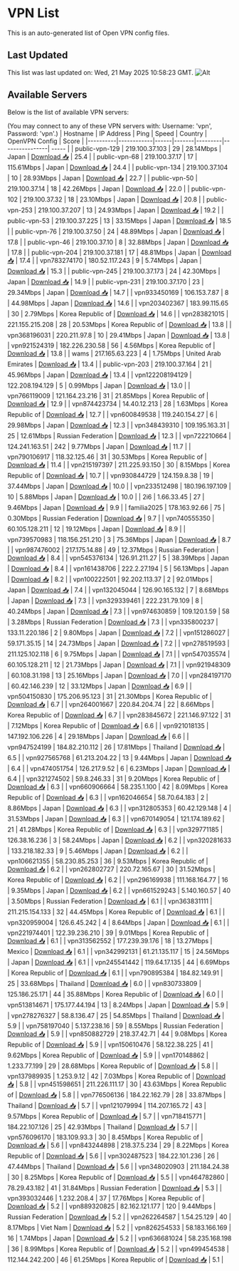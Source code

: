 # VPN List

This is an auto-generated list of Open VPN config files.

## Last Updated

This list was last updated on: Wed, 21 May 2025 10:58:23 GMT.
![Alt](https://repobeats.axiom.co/api/embed/186b98318ef1479477931607c1ad7d823f12451f.svg "Repobeats analytics image")

## Available Servers

Below is the list of available VPN servers:

(You may connect to any of these VPN servers with: Username: 'vpn', Password: 'vpn'.)
| Hostname | IP Address | Ping | Speed | Country | OpenVPN Config | Score |
|----------|------------|------|-------|---------|----------------| ----- |
| public-vpn-129 | 219.100.37.103 | 29 | 28.14Mbps | Japan | [Download 📥](./configs/server_0_JP.ovpn) | 25.4 |
| public-vpn-68 | 219.100.37.17 | 17 | 115.61Mbps | Japan | [Download 📥](./configs/server_1_JP.ovpn) | 24.4 |
| public-vpn-134 | 219.100.37.104 | 10 | 28.93Mbps | Japan | [Download 📥](./configs/server_2_JP.ovpn) | 22.7 |
| public-vpn-50 | 219.100.37.14 | 18 | 42.26Mbps | Japan | [Download 📥](./configs/server_3_JP.ovpn) | 22.0 |
| public-vpn-102 | 219.100.37.32 | 18 | 23.10Mbps | Japan | [Download 📥](./configs/server_4_JP.ovpn) | 20.8 |
| public-vpn-253 | 219.100.37.207 | 13 | 24.93Mbps | Japan | [Download 📥](./configs/server_5_JP.ovpn) | 19.2 |
| public-vpn-53 | 219.100.37.225 | 13 | 33.15Mbps | Japan | [Download 📥](./configs/server_6_JP.ovpn) | 18.5 |
| public-vpn-76 | 219.100.37.50 | 24 | 48.89Mbps | Japan | [Download 📥](./configs/server_7_JP.ovpn) | 17.8 |
| public-vpn-46 | 219.100.37.10 | 8 | 32.88Mbps | Japan | [Download 📥](./configs/server_8_JP.ovpn) | 17.8 |
| public-vpn-204 | 219.100.37.181 | 17 | 48.81Mbps | Japan | [Download 📥](./configs/server_9_JP.ovpn) | 17.4 |
| vpn783274170 | 180.52.117.243 | 9 | 5.74Mbps | Japan | [Download 📥](./configs/server_10_JP.ovpn) | 15.3 |
| public-vpn-245 | 219.100.37.173 | 24 | 42.30Mbps | Japan | [Download 📥](./configs/server_11_JP.ovpn) | 14.9 |
| public-vpn-231 | 219.100.37.170 | 23 | 29.34Mbps | Japan | [Download 📥](./configs/server_12_JP.ovpn) | 14.7 |
| vpn933450169 | 106.153.7.87 | 8 | 44.98Mbps | Japan | [Download 📥](./configs/server_13_JP.ovpn) | 14.6 |
| vpn203402367 | 183.99.115.65 | 30 | 2.79Mbps | Korea Republic of | [Download 📥](./configs/server_14_KR.ovpn) | 14.6 |
| vpn283821015 | 221.155.215.208 | 28 | 20.53Mbps | Korea Republic of | [Download 📥](./configs/server_15_KR.ovpn) | 13.8 |
| vpn368196031 | 220.211.97.8 | 10 | 29.41Mbps | Japan | [Download 📥](./configs/server_16_JP.ovpn) | 13.8 |
| vpn921524319 | 182.226.230.58 | 56 | 4.56Mbps | Korea Republic of | [Download 📥](./configs/server_17_KR.ovpn) | 13.8 |
| wams | 217.165.63.223 | 4 | 1.75Mbps | United Arab Emirates | [Download 📥](./configs/server_18_AE.ovpn) | 13.4 |
| public-vpn-203 | 219.100.37.164 | 21 | 45.96Mbps | Japan | [Download 📥](./configs/server_19_JP.ovpn) | 13.4 |
| vpn122208194129 | 122.208.194.129 | 5 | 0.99Mbps | Japan | [Download 📥](./configs/server_20_JP.ovpn) | 13.0 |
| vpn766119009 | 121.164.23.216 | 31 | 21.85Mbps | Korea Republic of | [Download 📥](./configs/server_21_KR.ovpn) | 12.9 |
| vpn874423734 | 14.40.12.213 | 28 | 1.63Mbps | Korea Republic of | [Download 📥](./configs/server_22_KR.ovpn) | 12.7 |
| vpn600849538 | 119.240.154.27 | 6 | 29.98Mbps | Japan | [Download 📥](./configs/server_23_JP.ovpn) | 12.3 |
| vpn348439310 | 109.195.163.31 | 25 | 12.61Mbps | Russian Federation | [Download 📥](./configs/server_24_RU.ovpn) | 12.3 |
| vpn722210664 | 124.241.163.51 | 242 | 9.77Mbps | Japan | [Download 📥](./configs/server_25_JP.ovpn) | 11.7 |
| vpn790106917 | 118.32.125.46 | 31 | 30.53Mbps | Korea Republic of | [Download 📥](./configs/server_26_KR.ovpn) | 11.4 |
| vpn215197397 | 211.225.93.150 | 30 | 8.15Mbps | Korea Republic of | [Download 📥](./configs/server_27_KR.ovpn) | 10.7 |
| vpn930844729 | 124.159.8.38 | 19 | 37.44Mbps | Japan | [Download 📥](./configs/server_28_JP.ovpn) | 10.0 |
| vpn233512498 | 180.196.197.109 | 10 | 5.88Mbps | Japan | [Download 📥](./configs/server_29_JP.ovpn) | 10.0 |
| 2i6 | 1.66.33.45 | 27 | 9.46Mbps | Japan | [Download 📥](./configs/server_30_JP.ovpn) | 9.9 |
| familia2025 | 178.163.92.66 | 75 | 0.30Mbps | Russian Federation | [Download 📥](./configs/server_31_RU.ovpn) | 9.7 |
| vpn740555350 | 60.105.128.211 | 12 | 19.12Mbps | Japan | [Download 📥](./configs/server_32_JP.ovpn) | 8.9 |
| vpn739570983 | 118.156.251.210 | 3 | 75.36Mbps | Japan | [Download 📥](./configs/server_33_JP.ovpn) | 8.7 |
| vpn987476002 | 217.175.14.88 | 49 | 12.37Mbps | Russian Federation | [Download 📥](./configs/server_34_RU.ovpn) | 8.4 |
| vpn545376134 | 126.91.211.27 | 5 | 38.39Mbps | Japan | [Download 📥](./configs/server_35_JP.ovpn) | 8.4 |
| vpn161438706 | 222.2.27.194 | 5 | 56.13Mbps | Japan | [Download 📥](./configs/server_36_JP.ovpn) | 8.2 |
| vpn100222501 | 92.202.113.37 | 2 | 92.01Mbps | Japan | [Download 📥](./configs/server_37_JP.ovpn) | 7.4 |
| vpn132045044 | 126.90.165.132 | 7 | 8.68Mbps | Japan | [Download 📥](./configs/server_38_JP.ovpn) | 7.3 |
| vpn329339461 | 222.231.79.109 | 8 | 40.24Mbps | Japan | [Download 📥](./configs/server_39_JP.ovpn) | 7.3 |
| vpn974630859 | 109.120.1.59 | 58 | 3.28Mbps | Russian Federation | [Download 📥](./configs/server_40_RU.ovpn) | 7.3 |
| vpn335800237 | 133.11.220.186 | 2 | 9.80Mbps | Japan | [Download 📥](./configs/server_41_JP.ovpn) | 7.2 |
| vpn151286027 | 59.171.35.15 | 14 | 24.73Mbps | Japan | [Download 📥](./configs/server_42_JP.ovpn) | 7.2 |
| vpn278519593 | 211.125.102.118 | 6 | 9.75Mbps | Japan | [Download 📥](./configs/server_43_JP.ovpn) | 7.1 |
| vpn547035574 | 60.105.128.211 | 12 | 21.73Mbps | Japan | [Download 📥](./configs/server_44_JP.ovpn) | 7.1 |
| vpn921948309 | 60.108.31.198 | 13 | 25.16Mbps | Japan | [Download 📥](./configs/server_45_JP.ovpn) | 7.0 |
| vpn284197170 | 60.42.146.239 | 12 | 33.12Mbps | Japan | [Download 📥](./configs/server_46_JP.ovpn) | 6.9 |
| vpn504150830 | 175.206.95.123 | 31 | 21.30Mbps | Korea Republic of | [Download 📥](./configs/server_47_KR.ovpn) | 6.7 |
| vpn264001667 | 220.84.204.74 | 22 | 8.66Mbps | Korea Republic of | [Download 📥](./configs/server_48_KR.ovpn) | 6.7 |
| vpn283845672 | 221.146.97.122 | 31 | 7.12Mbps | Korea Republic of | [Download 📥](./configs/server_49_KR.ovpn) | 6.6 |
| vpn921018135 | 147.192.106.226 | 4 | 29.18Mbps | Japan | [Download 📥](./configs/server_50_JP.ovpn) | 6.6 |
| vpn947524199 | 184.82.210.112 | 26 | 17.81Mbps | Thailand | [Download 📥](./configs/server_51_TH.ovpn) | 6.5 |
| vpn927565768 | 61.213.204.22 | 13 | 9.44Mbps | Japan | [Download 📥](./configs/server_52_JP.ovpn) | 6.4 |
| vpn474051754 | 126.217.9.52 | 6 | 6.23Mbps | Japan | [Download 📥](./configs/server_53_JP.ovpn) | 6.4 |
| vpn321274502 | 59.8.246.33 | 31 | 9.20Mbps | Korea Republic of | [Download 📥](./configs/server_54_KR.ovpn) | 6.3 |
| vpn660906664 | 58.235.1.100 | 42 | 8.09Mbps | Korea Republic of | [Download 📥](./configs/server_55_KR.ovpn) | 6.3 |
| vpn162046654 | 58.70.64.183 | 2 | 8.86Mbps | Japan | [Download 📥](./configs/server_56_JP.ovpn) | 6.3 |
| vpn312805353 | 60.42.129.148 | 4 | 31.53Mbps | Japan | [Download 📥](./configs/server_57_JP.ovpn) | 6.3 |
| vpn670149054 | 121.174.189.62 | 21 | 41.28Mbps | Korea Republic of | [Download 📥](./configs/server_58_KR.ovpn) | 6.3 |
| vpn329771185 | 126.38.16.236 | 3 | 58.24Mbps | Japan | [Download 📥](./configs/server_59_JP.ovpn) | 6.2 |
| vpn320281633 | 133.218.182.33 | 9 | 5.46Mbps | Japan | [Download 📥](./configs/server_60_JP.ovpn) | 6.2 |
| vpn106621355 | 58.230.85.253 | 36 | 9.53Mbps | Korea Republic of | [Download 📥](./configs/server_61_KR.ovpn) | 6.2 |
| vpn262802727 | 220.72.165.67 | 30 | 31.52Mbps | Korea Republic of | [Download 📥](./configs/server_62_KR.ovpn) | 6.2 |
| vpn296169938 | 111.168.164.77 | 16 | 9.35Mbps | Japan | [Download 📥](./configs/server_63_JP.ovpn) | 6.2 |
| vpn661529243 | 5.140.160.57 | 40 | 3.50Mbps | Russian Federation | [Download 📥](./configs/server_64_RU.ovpn) | 6.1 |
| vpn363831111 | 211.215.154.133 | 32 | 44.45Mbps | Korea Republic of | [Download 📥](./configs/server_65_KR.ovpn) | 6.1 |
| vpn320959004 | 126.6.45.242 | 4 | 8.64Mbps | Japan | [Download 📥](./configs/server_66_JP.ovpn) | 6.1 |
| vpn221974401 | 122.39.236.210 | 39 | 9.01Mbps | Korea Republic of | [Download 📥](./configs/server_67_KR.ovpn) | 6.1 |
| vpn313562552 | 177.239.39.176 | 18 | 13.27Mbps | Mexico | [Download 📥](./configs/server_68_MX.ovpn) | 6.1 |
| vpn342992131 | 61.21.135.117 | 15 | 24.56Mbps | Japan | [Download 📥](./configs/server_69_JP.ovpn) | 6.1 |
| vpn245541442 | 119.64.17.135 | 44 | 6.69Mbps | Korea Republic of | [Download 📥](./configs/server_70_KR.ovpn) | 6.1 |
| vpn790895384 | 184.82.149.91 | 25 | 33.68Mbps | Thailand | [Download 📥](./configs/server_71_TH.ovpn) | 6.0 |
| vpn830733809 | 125.186.25.171 | 44 | 35.88Mbps | Korea Republic of | [Download 📥](./configs/server_72_KR.ovpn) | 6.0 |
| vpn513814671 | 175.177.44.194 | 13 | 8.24Mbps | Japan | [Download 📥](./configs/server_73_JP.ovpn) | 5.9 |
| vpn278276327 | 58.8.136.47 | 25 | 54.85Mbps | Thailand | [Download 📥](./configs/server_74_TH.ovpn) | 5.9 |
| vpn758197040 | 5.137.238.16 | 59 | 8.55Mbps | Russian Federation | [Download 📥](./configs/server_75_RU.ovpn) | 5.9 |
| vpn850882729 | 218.37.42.71 | 44 | 9.08Mbps | Korea Republic of | [Download 📥](./configs/server_76_KR.ovpn) | 5.9 |
| vpn150610476 | 58.122.38.225 | 41 | 9.62Mbps | Korea Republic of | [Download 📥](./configs/server_77_KR.ovpn) | 5.9 |
| vpn170148862 | 1.233.77.199 | 29 | 28.68Mbps | Korea Republic of | [Download 📥](./configs/server_78_KR.ovpn) | 5.8 |
| vpn137989935 | 1.253.9.12 | 42 | 7.03Mbps | Korea Republic of | [Download 📥](./configs/server_79_KR.ovpn) | 5.8 |
| vpn451598651 | 211.226.111.17 | 30 | 43.63Mbps | Korea Republic of | [Download 📥](./configs/server_80_KR.ovpn) | 5.8 |
| vpn776506136 | 184.22.162.79 | 28 | 33.87Mbps | Thailand | [Download 📥](./configs/server_81_TH.ovpn) | 5.7 |
| vpn121079994 | 114.207.165.72 | 43 | 9.57Mbps | Korea Republic of | [Download 📥](./configs/server_82_KR.ovpn) | 5.7 |
| vpn718415771 | 184.22.107.126 | 25 | 42.93Mbps | Thailand | [Download 📥](./configs/server_83_TH.ovpn) | 5.7 |
| vpn576096170 | 183.109.93.3 | 30 | 8.45Mbps | Korea Republic of | [Download 📥](./configs/server_84_KR.ovpn) | 5.6 |
| vpn843244898 | 218.37.5.234 | 29 | 8.22Mbps | Korea Republic of | [Download 📥](./configs/server_85_KR.ovpn) | 5.6 |
| vpn302487523 | 184.22.101.236 | 26 | 47.44Mbps | Thailand | [Download 📥](./configs/server_86_TH.ovpn) | 5.6 |
| vpn348020903 | 211.184.24.38 | 30 | 8.25Mbps | Korea Republic of | [Download 📥](./configs/server_87_KR.ovpn) | 5.5 |
| vpn464782860 | 78.29.43.182 | 41 | 31.84Mbps | Russian Federation | [Download 📥](./configs/server_88_RU.ovpn) | 5.3 |
| vpn393032446 | 1.232.208.4 | 37 | 17.76Mbps | Korea Republic of | [Download 📥](./configs/server_89_KR.ovpn) | 5.2 |
| vpn889320825 | 82.162.121.177 | 120 | 9.44Mbps | Russian Federation | [Download 📥](./configs/server_90_RU.ovpn) | 5.2 |
| vpn262264587 | 1.54.25.129 | 40 | 8.17Mbps | Viet Nam | [Download 📥](./configs/server_91_VN.ovpn) | 5.2 |
| vpn826254533 | 58.183.166.169 | 16 | 1.74Mbps | Japan | [Download 📥](./configs/server_92_JP.ovpn) | 5.2 |
| vpn636681024 | 58.235.168.198 | 36 | 8.99Mbps | Korea Republic of | [Download 📥](./configs/server_93_KR.ovpn) | 5.2 |
| vpn499454538 | 112.144.242.200 | 46 | 61.25Mbps | Korea Republic of | [Download 📥](./configs/server_94_KR.ovpn) | 5.1 |
